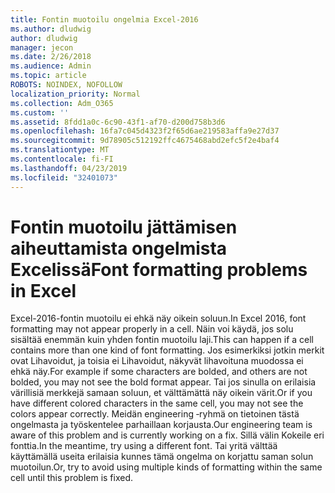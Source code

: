```yaml
---
title: Fontin muotoilu ongelmia Excel-2016
ms.author: dludwig
author: dludwig
manager: jecon
ms.date: 2/26/2018
ms.audience: Admin
ms.topic: article
ROBOTS: NOINDEX, NOFOLLOW
localization_priority: Normal
ms.collection: Adm_O365
ms.custom: ''
ms.assetid: 8fdd1a0c-6c90-43f1-af70-d200d758b3d6
ms.openlocfilehash: 16fa7c045d4323f2f65d6ae219583affa9e27d37
ms.sourcegitcommit: 9d78905c512192ffc4675468abd2efc5f2e4baf4
ms.translationtype: MT
ms.contentlocale: fi-FI
ms.lasthandoff: 04/23/2019
ms.locfileid: "32401073"
---
```

# <a name="font-formatting-problems-in-excel"></a><span data-ttu-id="c2ba5-102">Fontin muotoilu jättämisen aiheuttamista ongelmista Excelissä</span><span class="sxs-lookup"><span data-stu-id="c2ba5-102">Font formatting problems in Excel</span></span>

<span data-ttu-id="c2ba5-103">Excel-2016-fontin muotoilu ei ehkä näy oikein soluun.</span><span class="sxs-lookup"><span data-stu-id="c2ba5-103">In Excel 2016, font formatting may not appear properly in a cell.</span></span> <span data-ttu-id="c2ba5-104">Näin voi käydä, jos solu sisältää enemmän kuin yhden fontin muotoilu laji.</span><span class="sxs-lookup"><span data-stu-id="c2ba5-104">This can happen if a cell contains more than one kind of font formatting.</span></span> <span data-ttu-id="c2ba5-105">Jos esimerkiksi jotkin merkit ovat Lihavoidut, ja toisia ei Lihavoidut, näkyvät lihavoituna muodossa ei ehkä näy.</span><span class="sxs-lookup"><span data-stu-id="c2ba5-105">For example if some characters are bolded, and others are not bolded, you may not see the bold format appear.</span></span> <span data-ttu-id="c2ba5-106">Tai jos sinulla on erilaisia värillisiä merkkejä samaan soluun, et välttämättä näy oikein värit.</span><span class="sxs-lookup"><span data-stu-id="c2ba5-106">Or if you have different colored characters in the same cell, you may not see the colors appear correctly.</span></span> <span data-ttu-id="c2ba5-107">Meidän engineering ‑ryhmä on tietoinen tästä ongelmasta ja työskentelee parhaillaan korjausta.</span><span class="sxs-lookup"><span data-stu-id="c2ba5-107">Our engineering team is aware of this problem and is currently working on a fix.</span></span> <span data-ttu-id="c2ba5-108">Sillä välin Kokeile eri fonttia.</span><span class="sxs-lookup"><span data-stu-id="c2ba5-108">In the meantime, try using a different font.</span></span> <span data-ttu-id="c2ba5-109">Tai yritä välttää käyttämällä useita erilaisia kunnes tämä ongelma on korjattu saman solun muotoilun.</span><span class="sxs-lookup"><span data-stu-id="c2ba5-109">Or, try to avoid using multiple kinds of formatting within the same cell until this problem is fixed.</span></span> 
  

